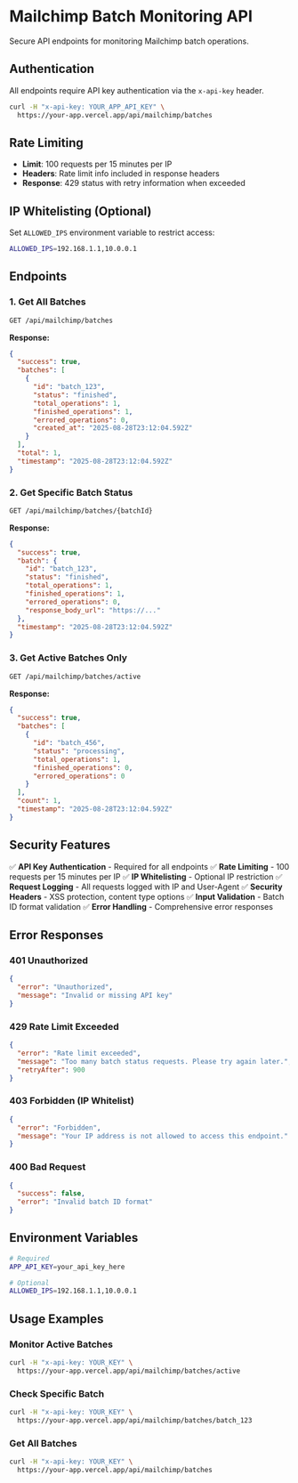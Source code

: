 # Mailchimp Batch Monitoring API

Secure API endpoints for monitoring Mailchimp batch operations.

## Authentication

All endpoints require API key authentication via the `x-api-key` header.

```bash
curl -H "x-api-key: YOUR_APP_API_KEY" \
  https://your-app.vercel.app/api/mailchimp/batches
```

## Rate Limiting

- **Limit**: 100 requests per 15 minutes per IP
- **Headers**: Rate limit info included in response headers
- **Response**: 429 status with retry information when exceeded

## IP Whitelisting (Optional)

Set `ALLOWED_IPS` environment variable to restrict access:
```bash
ALLOWED_IPS=192.168.1.1,10.0.0.1
```

## Endpoints

### 1. Get All Batches
```bash
GET /api/mailchimp/batches
```

**Response:**
```json
{
  "success": true,
  "batches": [
    {
      "id": "batch_123",
      "status": "finished",
      "total_operations": 1,
      "finished_operations": 1,
      "errored_operations": 0,
      "created_at": "2025-08-28T23:12:04.592Z"
    }
  ],
  "total": 1,
  "timestamp": "2025-08-28T23:12:04.592Z"
}
```

### 2. Get Specific Batch Status
```bash
GET /api/mailchimp/batches/{batchId}
```

**Response:**
```json
{
  "success": true,
  "batch": {
    "id": "batch_123",
    "status": "finished",
    "total_operations": 1,
    "finished_operations": 1,
    "errored_operations": 0,
    "response_body_url": "https://..."
  },
  "timestamp": "2025-08-28T23:12:04.592Z"
}
```

### 3. Get Active Batches Only
```bash
GET /api/mailchimp/batches/active
```

**Response:**
```json
{
  "success": true,
  "batches": [
    {
      "id": "batch_456",
      "status": "processing",
      "total_operations": 1,
      "finished_operations": 0,
      "errored_operations": 0
    }
  ],
  "count": 1,
  "timestamp": "2025-08-28T23:12:04.592Z"
}
```



## Security Features

✅ **API Key Authentication** - Required for all endpoints
✅ **Rate Limiting** - 100 requests per 15 minutes per IP
✅ **IP Whitelisting** - Optional IP restriction
✅ **Request Logging** - All requests logged with IP and User-Agent
✅ **Security Headers** - XSS protection, content type options
✅ **Input Validation** - Batch ID format validation
✅ **Error Handling** - Comprehensive error responses

## Error Responses

### 401 Unauthorized
```json
{
  "error": "Unauthorized",
  "message": "Invalid or missing API key"
}
```

### 429 Rate Limit Exceeded
```json
{
  "error": "Rate limit exceeded",
  "message": "Too many batch status requests. Please try again later.",
  "retryAfter": 900
}
```

### 403 Forbidden (IP Whitelist)
```json
{
  "error": "Forbidden",
  "message": "Your IP address is not allowed to access this endpoint."
}
```

### 400 Bad Request
```json
{
  "success": false,
  "error": "Invalid batch ID format"
}
```

## Environment Variables

```bash
# Required
APP_API_KEY=your_api_key_here

# Optional
ALLOWED_IPS=192.168.1.1,10.0.0.1
```

## Usage Examples

### Monitor Active Batches
```bash
curl -H "x-api-key: YOUR_KEY" \
  https://your-app.vercel.app/api/mailchimp/batches/active
```

### Check Specific Batch
```bash
curl -H "x-api-key: YOUR_KEY" \
  https://your-app.vercel.app/api/mailchimp/batches/batch_123
```

### Get All Batches
```bash
curl -H "x-api-key: YOUR_KEY" \
  https://your-app.vercel.app/api/mailchimp/batches
```
